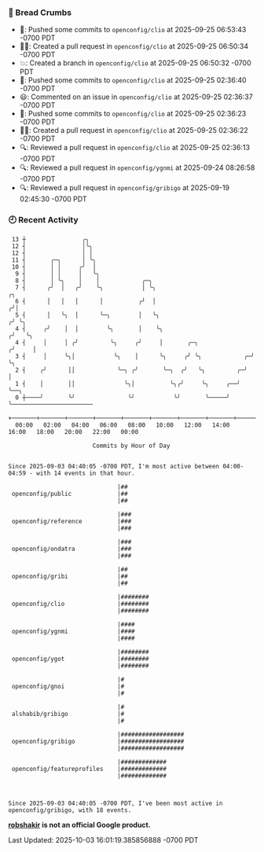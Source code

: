 ### 🍞 Bread Crumbs

 * 🚢: Pushed some commits to `openconfig/clio` at 2025-09-25 06:53:43 -0700 PDT
 * ✍🏼: Created a pull request in `openconfig/clio` at 2025-09-25 06:50:34 -0700 PDT
 * 💥: Created a branch in `openconfig/clio` at 2025-09-25 06:50:32 -0700 PDT
 * 🚢: Pushed some commits to `openconfig/clio` at 2025-09-25 02:36:40 -0700 PDT
 * 😃: Commented on an issue in `openconfig/clio` at 2025-09-25 02:36:37 -0700 PDT
 * 🚢: Pushed some commits to `openconfig/clio` at 2025-09-25 02:36:23 -0700 PDT
 * ✍🏼: Created a pull request in `openconfig/clio` at 2025-09-25 02:36:22 -0700 PDT
 * 🔍: Reviewed a pull request in  `openconfig/clio` at 2025-09-25 02:36:13 -0700 PDT
 * 🔍: Reviewed a pull request in  `openconfig/ygnmi` at 2025-09-24 08:26:58 -0700 PDT
 * 🔍: Reviewed a pull request in  `openconfig/gribigo` at 2025-09-19 02:45:30 -0700 PDT

### 🕘 Recent Activity
```
 13 ┼                ╭╮
 12 ┤                │╰╮
 12 ┤                │ │
 11 ┤       ╭─╮      │ ╰╮
 10 ┤       │ │     ╭╯  │
  9 ┤       │ │     │   ╰╮
  8 ┤       │ ╰╮    │    │            ╭─╮
  7 ┤      ╭╯  │   ╭╯    ╰╮           │ ╰╮                               ╭╮
  6 ┤      │   │   │      │          ╭╯  │                              ╭╯│
  5 ┤      │   ╰╮  │      ╰─╮        │   ╰╮                            ╭╯ ╰╮
  4 ┤     ╭╯    │  │        ╰╮       │    ╰╮                          ╭╯   ╰╮
  4 ┤     │     │ ╭╯         ╰╮     ╭╯     │       ╭─╮               ╭╯     │
  3 ┤     │     ╰╮│           ╰╮    │      ╰╮     ╭╯ ╰╮            ╭─╯      ╰╮
  2 ┤    ╭╯      ││            ╰─╮ ╭╯       ╰─╮  ╭╯   ╰╮         ╭─╯         │
  1 ┤    │       ││              ╰╮│          ╰╮╭╯     ╰╮     ╭──╯           ╰──╮
  0 ┼────╯       ╰╯               ╰╯           ╰╯       ╰─────╯                 ╰───────────────────────
    +───────+───────+───────+───────+───────+───────+───────+───────+───────+───────+───────+───────+────
  00:00   02:00   04:00   06:00   08:00   10:00   12:00   14:00   16:00   18:00   20:00   22:00   00:00   

						Commits by Hour of Day


Since 2025-09-03 04:40:05 -0700 PDT, I'm most active between 04:00-04:59 - with 14 events in that hour.

```



```
                               |##
 openconfig/public             |##
                               |##

                               |###
 openconfig/reference          |###
                               |###

                               |###
 openconfig/ondatra            |###
                               |###

                               |##
 openconfig/gribi              |##
                               |##

                               |########
 openconfig/clio               |########
                               |########

                               |####
 openconfig/ygnmi              |####
                               |####

                               |########
 openconfig/ygot               |########
                               |########

                               |#
 openconfig/gnoi               |#
                               |#

                               |#
 alshabib/gribigo              |#
                               |#

                               |##################
 openconfig/gribigo            |##################
                               |##################

                               |#############
 openconfig/featureprofiles    |#############
                               |#############



Since 2025-09-03 04:40:05 -0700 PDT, I've been most active in openconfig/gribigo, with 18 events.

```
**[robshakir](mailto:robjs@google.com) is not an official Google product.**  


Last Updated: 2025-10-03 16:01:19.385856888 -0700 PDT
